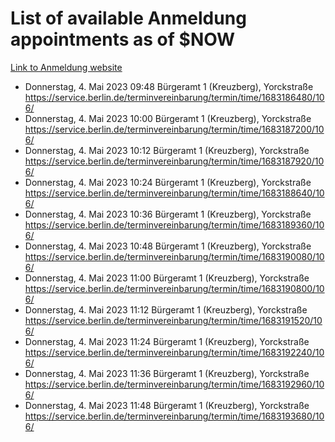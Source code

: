 # List of available Anmeldung appointments as of $NOW
[Link to Anmeldung website](https://service.berlin.de/terminvereinbarung/termin/tag.php?termin=1&anliegen[]=120686&dienstleisterlist=122210,122217,327316,122219,327312,122227,327314,122231,327346,122243,327348,122254,122252,329742,122260,329745,122262,329748,122271,327278,122273,327274,122277,327276,330436,122280,327294,122282,327290,122284,327292,122291,327270,122285,327266,122286,327264,122296,327268,150230,329760,122297,327286,122294,327284,122312,329763,122314,329775,122304,327330,122311,327334,122309,327332,317869,122281,327352,122279,329772,122283,122276,327324,122274,327326,122267,329766,122246,327318,122251,327320,122257,327322,122208,327298,122226,327300&herkunft=http%3A%2F%2Fservice.berlin.de%2Fdienstleistung%2F120686%2F)
- Donnerstag, 4. Mai 2023 09:48 Bürgeramt 1 (Kreuzberg), Yorckstraße https://service.berlin.de/terminvereinbarung/termin/time/1683186480/106/
- Donnerstag, 4. Mai 2023 10:00 Bürgeramt 1 (Kreuzberg), Yorckstraße https://service.berlin.de/terminvereinbarung/termin/time/1683187200/106/
- Donnerstag, 4. Mai 2023 10:12 Bürgeramt 1 (Kreuzberg), Yorckstraße https://service.berlin.de/terminvereinbarung/termin/time/1683187920/106/
- Donnerstag, 4. Mai 2023 10:24 Bürgeramt 1 (Kreuzberg), Yorckstraße https://service.berlin.de/terminvereinbarung/termin/time/1683188640/106/
- Donnerstag, 4. Mai 2023 10:36 Bürgeramt 1 (Kreuzberg), Yorckstraße https://service.berlin.de/terminvereinbarung/termin/time/1683189360/106/
- Donnerstag, 4. Mai 2023 10:48 Bürgeramt 1 (Kreuzberg), Yorckstraße https://service.berlin.de/terminvereinbarung/termin/time/1683190080/106/
- Donnerstag, 4. Mai 2023 11:00 Bürgeramt 1 (Kreuzberg), Yorckstraße https://service.berlin.de/terminvereinbarung/termin/time/1683190800/106/
- Donnerstag, 4. Mai 2023 11:12 Bürgeramt 1 (Kreuzberg), Yorckstraße https://service.berlin.de/terminvereinbarung/termin/time/1683191520/106/
- Donnerstag, 4. Mai 2023 11:24 Bürgeramt 1 (Kreuzberg), Yorckstraße https://service.berlin.de/terminvereinbarung/termin/time/1683192240/106/
- Donnerstag, 4. Mai 2023 11:36 Bürgeramt 1 (Kreuzberg), Yorckstraße https://service.berlin.de/terminvereinbarung/termin/time/1683192960/106/
- Donnerstag, 4. Mai 2023 11:48 Bürgeramt 1 (Kreuzberg), Yorckstraße https://service.berlin.de/terminvereinbarung/termin/time/1683193680/106/
